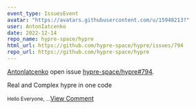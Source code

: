 ```yaml
---
event_type: IssuesEvent
avatar: "https://avatars.githubusercontent.com/u/15948213?"
user: AntonIatcenko
date: 2022-12-14
repo_name: hypre-space/hypre
html_url: https://github.com/hypre-space/hypre/issues/794
repo_url: https://github.com/hypre-space/hypre
---
```


<a href='https://github.com/AntonIatcenko' target='_blank'>AntonIatcenko</a> open issue <a href='https://github.com/hypre-space/hypre/issues/794' target='_blank'>hypre-space/hypre#794</a>.

<p>Real and Complex hypre in one code</p><small>Hello Everyone, ...</small><a href='https://github.com/hypre-space/hypre/issues/794' target='_blank'>View Comment</a>